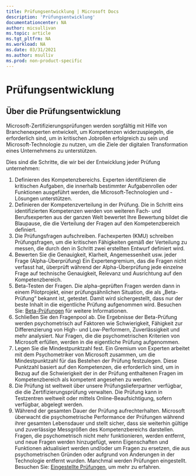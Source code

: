 ```yaml
---
title: Prüfungsentwicklung | Microsoft Docs
description: 'Prüfungsentwicklung' 
documentationcenter: NA 
author: micsullivan
ms.topic: article
ms.tgt_pltfrm: NA
ms.workload: NA
ms.date: 03/31/2021
ms.author: msulliv
ms.prod: non-product-specific
---
```

# Prüfungsentwicklung

## Über die Prüfungsentwicklung

Microsoft-Zertifizierungsprüfungen werden sorgfältig mit Hilfe von Branchenexperten entwickelt, um Kompetenzen widerzuspiegeln, die erforderlich sind, um in kritischen Jobrollen erfolgreich zu sein und Microsoft-Technologie zu nutzen, um die Ziele der digitalen Transformation eines Unternehmens zu unterstützen.

Dies sind die Schritte, die wir bei der Entwicklung jeder Prüfung unternehmen:

1. Definieren des Kompetenzbereichs. Experten identifizieren die kritischen Aufgaben, die innerhalb bestimmter Aufgabenrollen oder Funktionen ausgeführt werden, die Microsoft-Technologien und -Lösungen unterstützen.
2. Definieren der Kompetenzverteilung in der Prüfung. Die in Schritt eins identifizierten Kompetenzen werden von weiteren Fach- und Berufsexperten aus der ganzen Welt bewertet Ihre Bewertung bildet die Blaupause, die die Verteilung der Fragen auf den Kompetenzbereich definiert.
3. Die Prüfungsfragen aufschreiben. Fachexperten (KMU) schreiben Prüfungsfragen, um die kritischen Fähigkeiten gemäß der Verteilung zu messen, die durch den in Schritt zwei erstellten Entwurf definiert wird.
4. Bewerten Sie die Genauigkeit, Klarheit, Angemessenheit usw. jeder Frage (Alpha-Überprüfung) Ein Expertengremium, das die Fragen nicht verfasst hat, überprüft während der Alpha-Überprüfung jede einzelne Frage auf technische Genauigkeit, Relevanz und Ausrichtung auf den Kompetenzbereich.
5. Beta-Testen der Fragen. Die alpha-geprüften Fragen werden dann in einem Pilotprojekt, einer prüfungsähnlichen Situation, die als „Beta-Prüfung“ bekannt ist, getestet. Damit wird sichergestellt, dass nur der beste Inhalt in die eigentliche Prüfung aufgenommen wird. Besuchen Sie: [Beta-Prüfungen](/learn/certifications/beta-exams) für weitere Informationen.
6. Schließen Sie den Fragenpool ab. Die Ergebnisse der Beta-Prüfung werden psychometrisch auf Faktoren wie Schwierigkeit, Fähigkeit zur Differenzierung von High- und Low-Performern, Zuverlässigkeit und mehr analysiert. Nur Fragen, die die psychometrischen Kriterien von Microsoft erfüllen, werden in die eigentliche Prüfung aufgenommen.
7. Legen Sie die Mindestpunktzahl fest. Ein Gremium von Experten arbeitet mit dem Psychometriker von Microsoft zusammen, um die Mindestpunktzahl für das Bestehen der Prüfung festzulegen. Diese Punktzahl basiert auf den Kompetenzen, die erforderlich sind, um in Bezug auf die Schwierigkeit der in der Prüfung enthaltenen Fragen im Kompetenzbereich als kompetent angesehen zu werden.
8. Die Prüfung ist weltweit über unsere Prüfungslieferpartner verfügbar, die die Zertifizierungsprüfung verwalten. Die Prüfung kann in Testzentren weltweit oder mittels Online-Beaufsichtigung, sofern verfügbar, abgelegt werden.
9. Während der gesamten Dauer der Prüfung aufrechterhalten. Microsoft überwacht die psychometrische Performance der Prüfungen während ihrer gesamten Lebensdauer und stellt sicher, dass sie weiterhin gültige und zuverlässige Messgrößen des Kompetenzbereichs darstellen. Fragen, die psychometrisch nicht mehr funktionieren, werden entfernt, und neue Fragen werden hinzugefügt, wenn Eigenschaften und Funktionen aktualisiert werden und/oder um Fragen zu ersetzen, die aus psychometrischen Gründen oder aufgrund von Änderungen in der Technologie entfernt wurden. Manchmal werden Prüfungen eingestellt. Besuchen Sie: [Eingestellte Prüfungen](/learn/certifications/retired-certification-exams), um mehr zu erfahren.